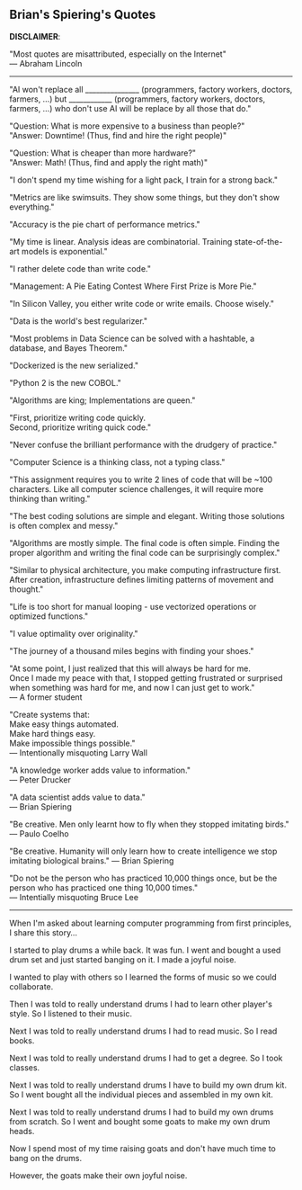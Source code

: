 Brian's Spiering's Quotes
-------

__DISCLAIMER__: 

"Most quotes are misattributed, especially on the Internet"  
— Abraham Lincoln

------

"AI won't replace all _______________ (programmers, factory workers, doctors, farmers, …) but ____________ (programmers, factory workers, doctors, farmers, …)  who don't use AI will be replace by all those that do."
 
"Question: What is more expensive to a business than people?"  
"Answer: Downtime! (Thus, find and hire the right people)" 

"Question: What is cheaper than more hardware?"  
"Answer: Math! (Thus, find and apply the right math)"   

"I don't spend my time wishing for a light pack, I train for a strong back."

"Metrics are like swimsuits. They show some things, but they don't show everything."

"Accuracy is the pie chart of performance metrics."

"My time is linear. Analysis ideas are combinatorial. Training state-of-the-art models is exponential."

"I rather delete code than write code."

"Management: A Pie Eating Contest Where First Prize is More Pie."

"In Silicon Valley, you either write code or write emails. Choose wisely."

"Data is the world's best regularizer."

"Most problems in Data Science can be solved with a hashtable, a database, and Bayes Theorem."

"Dockerized is the new serialized."

"Python 2 is the new COBOL."

"Algorithms are king; Implementations are queen."

"First, prioritize writing code quickly.   
Second, prioritize writing quick code."

"Never confuse the brilliant performance with the drudgery of practice."

"Computer Science is a thinking class, not a typing class."

"This assignment requires you to write 2 lines of code that will be ~100 characters. Like all computer science challenges, it will require more thinking than writing."

"The best coding solutions are simple and elegant. Writing those solutions is often complex and messy."

"Algorithms are mostly simple.
The final code is often simple.
Finding the proper algorithm and writing the final code can be surprisingly complex."

"Similar to physical architecture, you make computing infrastructure first.   
After creation, infrastructure defines limiting patterns of movement and thought."

"Life is too short for manual looping - use vectorized operations or optimized functions."

"I value optimality over originality."

"The journey of a thousand miles begins with finding your shoes."

"At some point, I just realized that this will always be hard for me.  
Once I made my peace with that, I stopped getting frustrated or surprised when something was hard for me, and now I can just get to work."  
— A former student

"Create systems that:     
Make easy things automated.   
Make hard things easy.    
Make impossible things possible."    
— Intentionally misquoting Larry Wall

"A knowledge worker adds value to information."   
— Peter Drucker

"A data scientist adds value to data."   
— Brian Spiering

"Be creative. Men only learnt how to fly when they stopped imitating birds."
— Paulo Coelho  

"Be creative. Humanity will only learn how to create intelligence we stop imitating biological brains."
— Brian Spiering  

"Do not be the person who has practiced 10,000 things once, but be the person who has practiced one thing 10,000 times."   
— Intentially misquoting Bruce Lee

----

When I'm asked about learning computer programming from first principles, I share this story…

I started to play drums a while back. It was fun. I went and bought a used drum set and just started banging on it. I made a joyful noise. 

I wanted to play with others so I learned the forms of music so we could collaborate. 

Then I was told to really understand drums I had to learn other player's style. So I listened to their music. 

Next I was told to really understand drums I had to read music. So I read books.

Next I was told to really understand drums I had to get a degree. So I took classes. 

Next I was told to really understand drums I have to build my own drum kit. So I went bought all the individual pieces and assembled in my own kit. 

Next I was told to really understand drums I had to build my own drums from scratch. So I went and bought some goats to make my own drum heads. 

Now I spend most of my time raising goats and don't have much time to bang on the drums. 

However, the goats make their own joyful noise.
